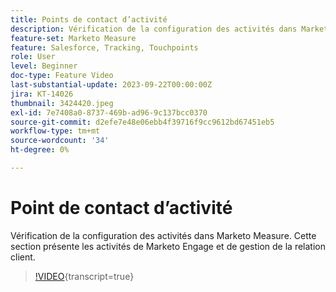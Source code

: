```yaml
---
title: Points de contact d’activité
description: Vérification de la configuration des activités dans Marketo Measure. Cette section présente les activités de Marketo Engage et de gestion de la relation client.
feature-set: Marketo Measure
feature: Salesforce, Tracking, Touchpoints
role: User
level: Beginner
doc-type: Feature Video
last-substantial-update: 2023-09-22T00:00:00Z
jira: KT-14026
thumbnail: 3424420.jpeg
exl-id: 7e7408a0-8737-469b-ad96-9c137bcc0370
source-git-commit: d2efe7e48e06ebb4f39716f9cc9612bd67451eb5
workflow-type: tm+mt
source-wordcount: '34'
ht-degree: 0%

---
```


# Point de contact d’activité

Vérification de la configuration des activités dans Marketo Measure. Cette section présente les activités de Marketo Engage et de gestion de la relation client.

>[!VIDEO](https://video.tv.adobe.com/v/3453215/?learn=on&captions=fre_fr){transcript=true}
